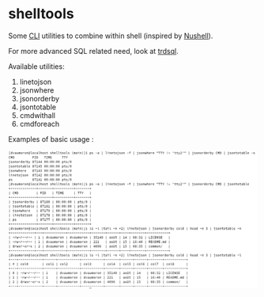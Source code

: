# shelltools

Some [CLI](https://en.wikipedia.org/wiki/Command-line_interface) utilities to combine within shell (inspired by [Nushell](https://www.nushell.sh/)).

For more advanced SQL related need, look at [trdsql](https://github.com/noborus/trdsql).

Available utilities:

1. linetojson
2. jsonwhere
3. jsonorderby
4. jsontotable
5. cmdwithall
6. cmdforeach

Examples of basic usage :

<img src="https://raw.githubusercontent.com/dvaumoron/shelltools/main/screenshot/shelltools-screenshot.png">
